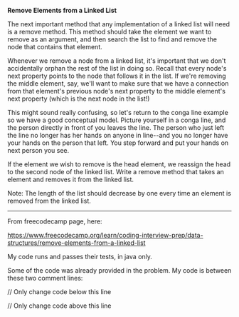**Remove Elements from a Linked List**

The next important method that any implementation of a linked list will need is a remove method. This method should take the element we want to remove as an argument, and then search the list to find and remove the node that contains that element.

Whenever we remove a node from a linked list, it's important that we don't accidentally orphan the rest of the list in doing so. Recall that every node's next property points to the node that follows it in the list. If we're removing the middle element, say, we'll want to make sure that we have a connection from that element's previous node's next property to the middle element's next property (which is the next node in the list!)

This might sound really confusing, so let's return to the conga line example so we have a good conceptual model. Picture yourself in a conga line, and the person directly in front of you leaves the line. The person who just left the line no longer has her hands on anyone in line--and you no longer have your hands on the person that left. You step forward and put your hands on next person you see.

If the element we wish to remove is the head element, we reassign the head to the second node of the linked list.
Write a remove method that takes an element and removes it from the linked list.

Note: The length of the list should decrease by one every time an element is removed from the linked list.

--------------------------------------------------------------
From freecodecamp page, here:

https://www.freecodecamp.org/learn/coding-interview-prep/data-structures/remove-elements-from-a-linked-list

My code runs and passes their tests, in java only.

Some of the code was already provided in the problem. My code is between these two comment lines:

// Only change code below this line

// Only change code above this line

